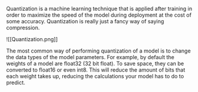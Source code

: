 Quantization is a machine learning technique that is applied after training in order to maximize the speed of the model during deployment at the cost of some accuracy. Quantization is really just a fancy way of saying compression.

![[Quantization.png]]

The most common way of performing quantization of a model is to change the data types of the model parameters. For example, by default the weights of a model are float32 (32 bit float). To save space, they can be converted to float16 or even int8. This will reduce the amount of bits that each weight takes up, reducing the calculations your model has to do to predict.